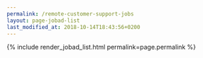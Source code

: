 ```yaml
---
permalink: /remote-customer-support-jobs
layout: page-jobad-list
last_modified_at: 2018-10-14T18:43:56+0200
---
```

{% include render_jobad_list.html permalink=page.permalink %}
